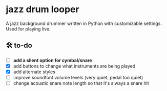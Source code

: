 # jazz drum looper
A jazz background drummer written in Python with customizable settings. Used for playing live.

## 🛠 to-do
- [ ] **add a silent option for cymbal/snare**
- [x] add buttons to change what instruments are being played
- [x] add alternate styles
- [ ] improve soundfont volume levels (very quiet, pedal too quiet)
- [ ] change acoustic snare note length so that it's always a snare hit
